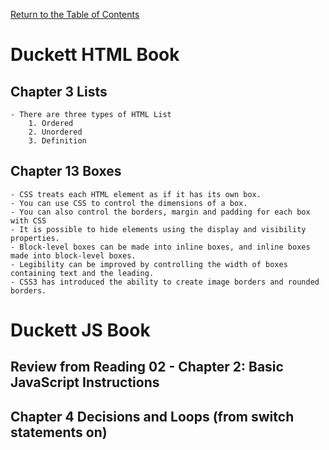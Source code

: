 [Return to the Table of Contents](README.md)

# Duckett HTML Book
   ## Chapter 3 Lists
    - There are three types of HTML List
        1. Ordered
        2. Unordered
        3. Definition

   ## Chapter 13 Boxes
    - CSS treats each HTML element as if it has its own box.
    - You can use CSS to control the dimensions of a box.
    - You can also control the borders, margin and padding for each box with CSS
    - It is possible to hide elements using the display and visibility properties.
    - Block-level boxes can be made into inline boxes, and inline boxes made into block-level boxes.
    - Legibility can be improved by controlling the width of boxes containing text and the leading.
    - CSS3 has introduced the ability to create image borders and rounded borders. 

# Duckett JS Book
   ## Review from Reading 02 - Chapter 2: Basic JavaScript Instructions
   ## Chapter 4 Decisions and Loops (from switch statements on)
    